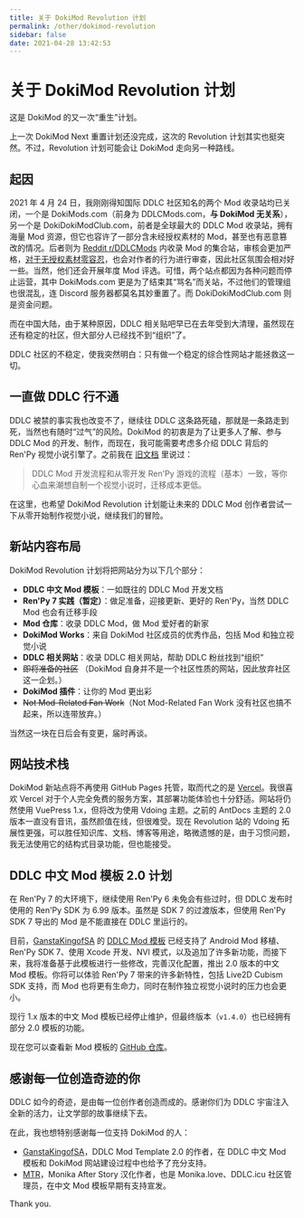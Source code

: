 ```yaml
---
title: 关于 DokiMod Revolution 计划
permalink: /other/dokimod-revolution
sidebar: false
date: 2021-04-28 13:42:53
---
```


# 关于 DokiMod Revolution 计划

这是 DokiMod 的又一次“重生”计划。

上一次 DokiMod Next 重置计划还没完成，这次的 Revolution 计划其实也挺突然。不过，Revolution 计划可能会让 DokiMod 走向另一种路线。

## 起因

2021 年 4 月 24 日，我刚刚得知国际 DDLC 社区知名的两个 Mod 收录站均已关闭，一个是 DokiMods.com（前身为 DDLCMods.com，**与 DokiMod 无关系**），另一个是 DokiDokiModClub.com，前者是全球最大的 DDLC Mod 收录站，拥有海量 Mod 资源，但它也容许了一部分含未经授权素材的 Mod，甚至也有恶意篡改的情况。后者则为 [Reddit r/DDLCMods](https://www.reddit.com/r/DDLCMods) 内收录 Mod 的集合站，审核会更加严格，[对于无授权素材零容忍](https://www.reddit.com/r/DDLCMods/comments/cd9blm/regarding_copyright/)，也会对作者的行为进行审查，因此社区氛围会相对好一些。当然，他们还会开展年度 Mod 评选。可惜，两个站点都因为各种问题而停止运营，其中 DokiMods.com 更是为了结束其“骂名”而关站，不过他们的管理组也很混乱，连 Discord 服务器都莫名其妙重置了。而 DokiDokiModClub.com 则是资金问题。

而在中国大陆，由于某种原因，DDLC 相关贴吧早已在去年受到大清理，虽然现在还有稳定的社区，但大部分人已经找不到“组织”了。

DDLC 社区的不稳定，使我突然明白：只有做一个稳定的综合性网站才能拯救这一切。

## 一直做 DDLC 行不通
DDLC 被禁的事实我也改变不了，继续往 DDLC 这条路死磕，那就是一条路走到死，当然也有随时“过气”的风险。DokiMod 的初衷是为了让更多人了解、参与 DDLC Mod 的开发、制作，而现在，我可能需要考虑多介绍 DDLC 背后的 Ren'Py 视觉小说引擎了。之前我在 [旧文档](https://dokimod.cn/moddev/) 里说过：

> DDLC Mod 开发流程和从零开发 Ren'Py 游戏的流程（基本）一致，等你心血来潮想自制一个视觉小说时，迁移成本更低。

在这里，也希望 DokiMod Revolution 计划能让未来的 DDLC Mod 创作者尝试一下从零开始制作视觉小说，继续我们的冒险。

## 新站内容布局

DokiMod Revolution 计划将把网站分为以下几个部分：

- **DDLC 中文 Mod 模板**：一如既往的 DDLC Mod 开发文档
- **Ren'Py 7 实践（暂定）**：做足准备，迎接更新、更好的 Ren'Py，当然 DDLC Mod 也会有迁移手段
- **Mod 仓库**：收录 DDLC Mod，做 Mod 爱好者的新家
- **DokiMod Works**：来自 DokiMod 社区成员的优秀作品，包括 Mod 和独立视觉小说
- **DDLC 相关网站**：收录 DDLC 相关网站，帮助 DDLC 粉丝找到“组织”
- ~~即将准备的社区~~ （DokiMod 自身并不是一个社区性质的网站，因此放弃社区这一企划。）
- **DokiMod 插件**：让你的 Mod 更出彩
- ~~Not Mod-Related Fan Work~~（Not Mod-Related Fan Work 没有社区也搞不起来，所以连带放弃。）

当然这一块在日后会有变更，届时再谈。

## 网站技术栈

DokiMod 新站点将不再使用 GitHub Pages 托管，取而代之的是 [Vercel](https://vercel.com)。我很喜欢 Vercel 对于个人完全免费的服务方案，其部署功能体验也十分舒适。网站将仍然使用 VuePress 1.x，但将改为使用 Vdoing 主题。之前的 AntDocs 主题的 2.0 版本一直没有音讯，虽然颜值在线，但很难受。现在 Revolution 站的 Vdoing 拓展性更强，可以胜任知识库、文档、博客等用途，略微遗憾的是，由于习惯问题，我无法使用它的结构式目录功能，但也能接受。

## DDLC 中文 Mod 模板 2.0 计划
在 Ren'Py 7 的大环境下，继续使用 Ren'Py 6 未免会有些过时，但 DDLC 发布时使用的 Ren'Py SDK 为 6.99 版本。虽然是 SDK 7 的过渡版本，但使用 Ren'Py SDK 7 导出的 Mod 是不能直接在 DDLC 里运行的。

目前，[GanstaKingofSA](https://github.com/GanstaKingofSA) 的 [DDLC Mod 模板](https://github.com/GanstaKingofSA/DDLCModTemplate2.0) 已经支持了 Android Mod 移植、Ren'Py SDK 7、使用 Xcode 开发、NVl 模式，以及追加了许多新功能，而接下来，我将准备基于此模板进行一些修改，完善汉化配置，推出 2.0 版本的中文 Mod 模板。你将可以体验 Ren'Py 7 带来的许多新特性，包括 Live2D Cubism SDK 支持，而 Mod 也将更有生命力，同时在制作独立视觉小说时的压力也会更小。

现行 1.x 版本的中文 Mod 模板已经停止维护，但最终版本（`v1.4.0`）也已经拥有部分 2.0 模板的功能。

现在您可以查看新 Mod 模板的 [GitHub 仓库](https://github.com/imgradeone/DDLCModTemplate-Chinese-next)。

## 感谢每一位创造奇迹的你
DDLC 如今的奇迹，是由每一位创作者创造而成的。感谢你们为 DDLC 宇宙注入全新的活力，让文学部的故事继续下去。

在此，我也想特别感谢每一位支持 DokiMod 的人：

- [GanstaKingofSA](https://github.com/GanstaKingofSA)，DDLC Mod Template 2.0 的作者，在 DDLC 中文 Mod 模板和 DokiMod 网站建设过程中也给予了充分支持。
- [MTR](https://github.com/mtr-static-official)，Monika After Story 汉化作者，也是 Monika.love、DDLC.icu 社区管理员，在中文 Mod 模板早期有支持宣发。

Thank you.
